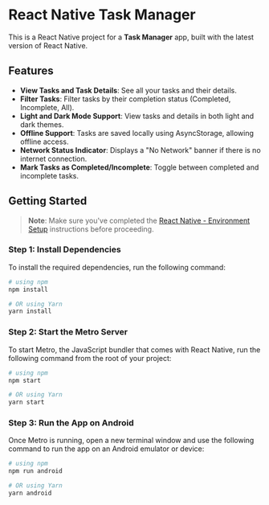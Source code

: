# React Native Task Manager

This is a React Native project for a **Task Manager** app, built with the latest version of React Native.

## Features

- **View Tasks and Task Details**: See all your tasks and their details.
- **Filter Tasks**: Filter tasks by their completion status (Completed, Incomplete, All).
- **Light and Dark Mode Support**: View tasks and details in both light and dark themes.
- **Offline Support**: Tasks are saved locally using AsyncStorage, allowing offline access.
- **Network Status Indicator**: Displays a "No Network" banner if there is no internet connection.
- **Mark Tasks as Completed/Incomplete**: Toggle between completed and incomplete tasks.

## Getting Started

> **Note**: Make sure you've completed the [React Native - Environment Setup](https://reactnative.dev/docs/environment-setup) instructions before proceeding.

### Step 1: Install Dependencies

To install the required dependencies, run the following command:

```bash
# using npm
npm install

# OR using Yarn
yarn install
```

### Step 2: Start the Metro Server

To start Metro, the JavaScript bundler that comes with React Native, run the following command from the root of your project:

```bash
# using npm
npm start

# OR using Yarn
yarn start
```

### Step 3: Run the App on Android

Once Metro is running, open a new terminal window and use the following command to run the app on an Android emulator or device:

```bash
# using npm
npm run android

# OR using Yarn
yarn android
```
